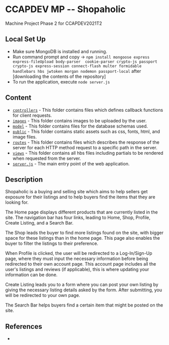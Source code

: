 # CCAPDEV MP -- Shopaholic
Machine Project Phase 2 for CCAPDEV2021T2

## Local Set Up
- Make sure MongoDB is installed and running.
- Run command prompt and copy -> `npm install mongoose express express-fileUpload body-parser  cookie-parser crypto-js passport crypto-js express-session connect-flash multer formidable handlebars hbs jwtoken morgan nodemon passport-local` after [downloading the contents of the repository]
- To run the application, execute `node server.js`

## Content
- [`controllers`](controllers) - This folder contains files which defines callback functions for client requests.
- [`images`](images) - This folder contains images to be uploaded by the user.
- [`model`](model) - This folder contains files for the database schemas used.
- [`public`](public) - This folder contains static assets such as css, fonts, html, and image files.
- [`routes`](routes) - This folder contains files which describes the response of the server for each HTTP method request to a specific path in the server.
- [`views`](views) - This folder contains all hbs files including partials to be rendered when requested from the server.
- [`server.js`](server.js) - The main entry point of the web application.

## Description
Shopaholic is a buying and selling site which aims to help sellers get exposure for their listings and to help buyers find the items that they are looking for.

The Home page displays different products that are currently listed in the site. The navigation bar has four links, leading to Home, Shop, Profile, Create Listing, and a Search Bar.

The Shop leads the buyer to find more listings found on the site, with bigger space for these listings than in the home page. This page also enables the buyer to filter the listings to their preference.

When Profile  is clicked, the user will be redirected to a Log-In/Sign-Up page, where they must input the necessary information before being redirected to their own account page. This account page includes all the user's listings and reviews (if applicable), this is where updating your information can be done. 

Create Listing leads you to a form where you can post your own listing by giving the necessary listing details asked by the form. After submitting, you will be redirected to your own page.

The Search Bar helps buyers find a certain item that might be posted on the site. 

## References
* 
